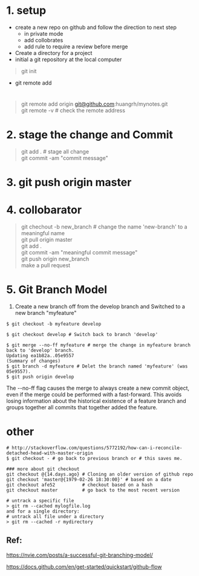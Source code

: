 # 1. setup    
- create a new repo on github and follow the direction to next step    
    - in private mode    
    - add collobrates      
    - add rule to require a review before merge      
- Create a directory for a project         
- initial a git repository at the local computer     
> git init    

- git remote add    
# 
> git remote add  origin git@github.com:huangrh/mynotes.git  
> git remote -v # check the remote address  

# 2. stage the change and Commit     
> git add .  # stage all change    
> git commit -am "commit message"    

# 3. git push origin master   

# 4. collobarator      
> git chechout -b new_branch  # change the name 'new-branch' to a meaningful name   
> git pull origin master   
> git add .   
> git commit -am "meaningful commit message"   
> git push origin new_branch   
> make a pull request    
> 


# 5. Git Branch Model  

1. Create a new branch off from the develop branch and Switched to a new branch "myfeature"

```
$ git checkout -b myfeature develop
```

```
$ git checkout develop # Switch back to branch 'develop'

$ git merge --no-ff myfeature # merge the change in myfeature branch back to 'develop' branch.   
Updating ea1b82a..05e9557  
(Summary of changes)  
$ git branch -d myfeature # Delet the branch named 'myfeature' (was 05e9557).  
$ git push origin develop  
```  
 
The --no-ff flag causes the merge to always create a new commit object, even if the merge could be performed with a fast-forward. This avoids losing information about the historical existence of a feature branch and groups together all commits that together added the feature.   


# other   
```  
# http://stackoverflow.com/questions/5772192/how-can-i-reconcile-detached-head-with-master-origin   
$ git checkout - # go back to previous branch or # this saves me.  
```  

```  
### more about git checkout  
git checkout @{14.days.ago} # Cloning an older version of github repo  
git checkout 'master@{1979-02-26 18:30:00}' # based on a date  
git checkout afe52          # checkout based on a hash  
git checkout master         # go back to the most recent version   
```

```
# untrack a specific file  
> git rm --cached mylogfile.log  
and for a single directory:  
# untrack all file under a directory  
> git rm --cached -r mydirectory  
```


## Ref:

https://nvie.com/posts/a-successful-git-branching-model/

https://docs.github.com/en/get-started/quickstart/github-flow
